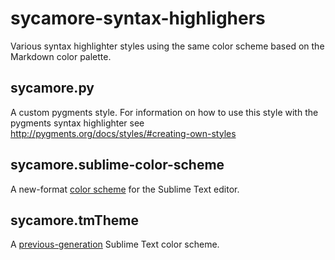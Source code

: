 # sycamore-syntax-highlighers
Various syntax highlighter styles using the same color scheme based on the Markdown color palette.

## sycamore.py
A custom pygments style. For information on how to use this style with the pygments syntax highlighter see http://pygments.org/docs/styles/#creating-own-styles

## sycamore.sublime-color-scheme
A new-format [color scheme](https://www.sublimetext.com/docs/3/color_schemes.html) for the Sublime Text editor.

## sycamore.tmTheme
A [previous-generation](https://www.sublimetext.com/docs/3/color_schemes_tmtheme.html) Sublime Text color scheme.
